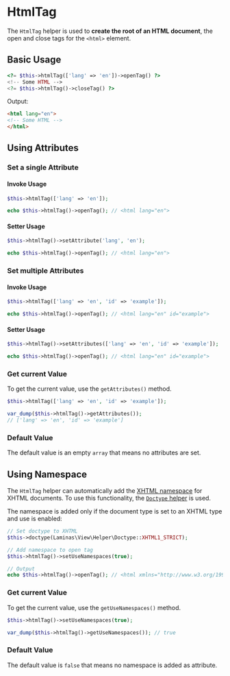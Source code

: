 # HtmlTag

The `HtmlTag` helper is used to **create the root of an HTML document**, the
open and close tags for the `<html>` element.

## Basic Usage

```php
<?= $this->htmlTag(['lang' => 'en'])->openTag() ?>
<!-- Some HTML -->
<?= $this->htmlTag()->closeTag() ?>
```

Output:

```html
<html lang="en">
<!-- Some HTML -->
</html>
```

## Using Attributes

### Set a single Attribute

#### Invoke Usage

```php
$this->htmlTag(['lang' => 'en']);

echo $this->htmlTag()->openTag(); // <html lang="en">
```

#### Setter Usage

```php
$this->htmlTag()->setAttribute('lang', 'en');

echo $this->htmlTag()->openTag(); // <html lang="en">
```

### Set multiple Attributes

#### Invoke Usage

```php
$this->htmlTag(['lang' => 'en', 'id' => 'example']);

echo $this->htmlTag()->openTag(); // <html lang="en" id="example">
```

#### Setter Usage

```php
$this->htmlTag()->setAttributes(['lang' => 'en', 'id' => 'example']);

echo $this->htmlTag()->openTag(); // <html lang="en" id="example">
```

### Get current Value

To get the current value, use the `getAttributes()` method.

```php
$this->htmlTag(['lang' => 'en', 'id' => 'example']);

var_dump($this->htmlTag()->getAttributes());
// ['lang' => 'en', 'id' => 'example']
```

### Default Value

The default value is an empty `array` that means no attributes are set.

## Using Namespace

The `HtmlTag` helper can automatically add the [XHTML namespace](http://www.w3.org/1999/xhtml/)
for XHTML documents. To use this functionality, the [`Doctype` helper](doctype.md)
is used.

The namespace is added only if the document type is set to an XHTML type and use
is enabled:

```php
// Set doctype to XHTML
$this->doctype(Laminas\View\Helper\Doctype::XHTML1_STRICT);

// Add namespace to open tag
$this->htmlTag()->setUseNamespaces(true);

// Output
echo $this->htmlTag()->openTag(); // <html xmlns="http://www.w3.org/1999/xhtml">
```

### Get current Value

To get the current value, use the `getUseNamespaces()` method.

```php
$this->htmlTag()->setUseNamespaces(true);

var_dump($this->htmlTag()->getUseNamespaces()); // true
```

### Default Value

The default value is `false` that means no namespace is added as attribute.
